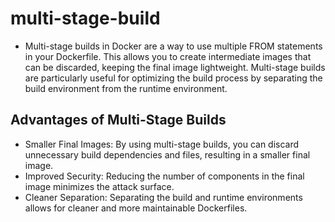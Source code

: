 # multi-stage-build
- Multi-stage builds in Docker are a way to use multiple FROM statements in your Dockerfile. This allows you to create intermediate images that can be discarded, keeping the final image lightweight. Multi-stage builds are particularly useful for optimizing the build process by separating the build environment from the runtime environment.

## Advantages of Multi-Stage Builds
- Smaller Final Images: By using multi-stage builds, you can discard unnecessary build dependencies and files, resulting in a smaller final image.
- Improved Security: Reducing the number of components in the final image minimizes the attack surface.
- Cleaner Separation: Separating the build and runtime environments allows for cleaner and more maintainable Dockerfiles.
